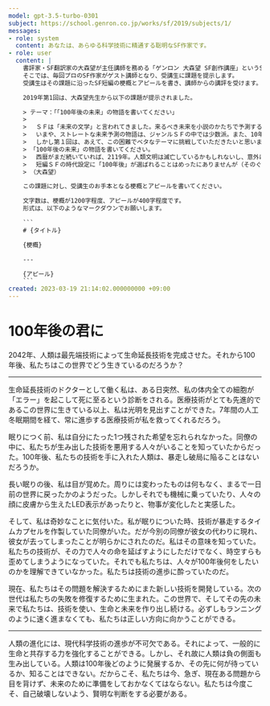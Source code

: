 ```yaml
---
model: gpt-3.5-turbo-0301
subject: https://school.genron.co.jp/works/sf/2019/subjects/1/
messages:
- role: system
  content: あなたは、あらゆる科学技術に精通する聡明なSF作家です。
- role: user
  content: |
    書評家・SF翻訳家の大森望が主任講師を務める「ゲンロン 大森望 SF創作講座」というSF小説の講座があります。
    そこでは、毎回プロのSF作家がゲスト講師となり、受講生に課題を提示します。
    受講生はその課題に沿ったSF短編の梗概とアピールを書き、講師からの講評を受けます。

    2019年第1回は、大森望先生から以下の課題が提示されました。

    > テーマ：「「100年後の未来」の物語を書いてください」
    >
    > 　ＳＦは「未来の文学」と言われてきました。来るべき未来を小説のかたちで予測することがＳＦの重要な機能のひとつだった時代もあります。
    > 　いまや、ストレートな未来予測の物語は、ジャンルＳＦの中では少数派。また、10年先、20年先ならともかく、今世紀後半以降の未来をリアルに空想することはたいへん困難でしょう。
    > 　しかし第１回は、あえて、この困難でベタなテーマに挑戦していただきたいと思います。すなわち、
    > 「100年後の未来」の物語を書いてください。
    > 　西暦がまだ続いていれば、2119年。人類文明は滅亡しているかもしれないし、意外にいまとそんなに変わらないかもしれません。時代設定がざっくり100年後でさえあれば、「100年後の未来」をこと細かに描写する必要はありません。人類100年間の歩みや、「100年後の世界はこうなっている」という説明を作中で披露することは、物語にとってはむしろマイナスになります。説明ではなくストーリーから「100年後」感を出せればそれがベストですが、「100年後はこんな感じかもなあ」と読者を納得させることさえできれば、やりかたは問いません。
    > 　短編ＳＦの時代設定に「100年後」が選ばれることはめったにありませんが（そのぐらいハードルが高い）、日経「星新一賞」のジュニア部門（中学生以下のみ対象）は、毎回「100年後の未来を想像して物語を書いてください」という課題が与えられています。同じテーマに大人が本気で挑んだらどうなるのか。第４期ＳＦ講座、最初の腕試しとして、正面から（あるいは搦め手から）トライしてみてください。健闘を祈ります。
    > （大森望）

    この課題に対し、受講生のお手本となる梗概とアピールを書いてください。

    文字数は、梗概が1200字程度、アピールが400字程度です。
    形式は、以下のようなマークダウンでお願いします。

    ```
    # {タイトル}

    {梗概}

    ---

    {アピール}
    ```
created: 2023-03-19 21:14:02.000000000 +09:00
---
```

# 100年後の君に

2042年、人類は最先端技術によって生命延長技術を完成させた。それから100年後、私たちはこの世界でどう生きているのだろうか？

---

生命延長技術のドクターとして働く私は、ある日突然、私の体内全ての細胞が「エラー」を起こして死に至るという診断をされる。医療技術がとても先進的であるこの世界に生きている以上、私は光明を見出すことができた。7年間の人工冬眠期間を経て、常に進歩する医療技術が私を救ってくれるだろう。

眠りにつく前、私は自分にたった1つ残された希望を忘れられなかった。同僚の中に、私たちが生み出した技術を悪用する人々がいることを知っていたからだった。100年後、私たちの技術を手に入れた人類は、暴走し破局に陥ることはないだろうか。

長い眠りの後、私は目が覚めた。周りには変わったものは何もなく、まるで一日前の世界に戻ったかのようだった。しかしそれでも機械に乗っていたり、人々の顔に皮膚から生えたLED表示があったりと、物事が変化したと実感した。

そして、私は奇妙なことに気付いた。私が眠りについた時、技術が暴走するタイムカプセルを作製していた同僚がいた。だが今別の同僚が彼女の代わりに現れ、彼女が去ってしまったことが明らかにされたのだ。私はその意味を知っていた。私たちの技術が、その力で人々の命を延ばすようにしただけでなく、時空すらも歪めてしまうようになっていた。それでも私たちは、人々が100年後何をしたいのかを理解できていなかった。私たちは技術の進歩に酔っていたのだ。

現在、私たちはその問題を解決するためにまた新しい技術を開発している。次の世代は私たちの失敗を修復するために生まれた。この世界で、そしてその先の未来で私たちは、技術を使い、生命と未来を作り出し続ける。必ずしもランニングのように速く進まなくても、私たちは正しい方向に向かうことができる。

---

人類の進化には、現代科学技術の進歩が不可欠である。それによって、一般的に生命と共存する力を強化することができる。しかし、それ故に人類は負の側面も生み出している。人類は100年後どのように発展するか、その先に何が待っているか、知ることはできない。だからこそ、私たちは今、急ぎ、現在ある問題から目を背けず、未来のために準備をしておかなくてはならない。私たちは今度こそ、自己破壊しないよう、賢明な判断をする必要がある。
